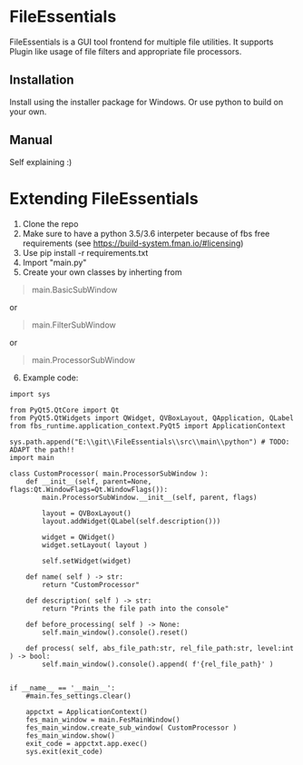 # FileEssentials
FileEssentials is a GUI tool frontend for multiple file utilities.
It supports Plugin like usage of file filters and appropriate file processors.

## Installation
Install using the installer package for Windows. Or use python to build on your own.

## Manual
Self explaining :)

# Extending FileEssentials
1. Clone the repo
2. Make sure to have a python 3.5/3.6 interpeter because of fbs free requirements (see https://build-system.fman.io/#licensing)
3. Use pip install -r requirements.txt
4. Import "main.py"
5. Create your own classes by inherting from
> main.BasicSubWindow

or
> main.FilterSubWindow

or
> main.ProcessorSubWindow
6. Example code:
> 
    import sys

    from PyQt5.QtCore import Qt
    from PyQt5.QtWidgets import QWidget, QVBoxLayout, QApplication, QLabel
    from fbs_runtime.application_context.PyQt5 import ApplicationContext

    sys.path.append("E:\\git\\FileEssentials\\src\\main\\python") # TODO: ADAPT the path!!
    import main

    class CustomProcessor( main.ProcessorSubWindow ):    
        def __init__(self, parent=None, flags:Qt.WindowFlags=Qt.WindowFlags()):
            main.ProcessorSubWindow.__init__(self, parent, flags)

            layout = QVBoxLayout()
            layout.addWidget(QLabel(self.description()))

            widget = QWidget()
            widget.setLayout( layout )

            self.setWidget(widget)         
        
        def name( self ) -> str:
            return "CustomProcessor"
        
        def description( self ) -> str:
            return "Prints the file path into the console"

        def before_processing( self ) -> None:
            self.main_window().console().reset()

        def process( self, abs_file_path:str, rel_file_path:str, level:int ) -> bool:
            self.main_window().console().append( f'{rel_file_path}' )

        
    if __name__ == '__main__':
        #main.fes_settings.clear()

        appctxt = ApplicationContext()
        fes_main_window = main.FesMainWindow()
        fes_main_window.create_sub_window( CustomProcessor )
        fes_main_window.show()
        exit_code = appctxt.app.exec()
        sys.exit(exit_code)
